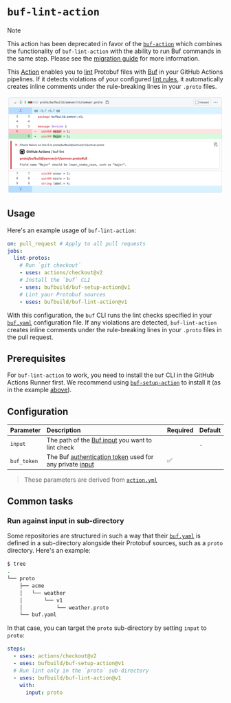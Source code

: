 # `buf-lint-action`

> [!NOTE]
> This action has been deprecated in favor of the [`buf-action`][buf-action] which combines the
> functionality of `buf-lint-action` with the ability to run Buf commands in the same step. Please
> see the [migration guide][buf-action-migration] for more information.

This [Action] enables you to [lint] Protobuf files with [Buf] in your GitHub Actions pipelines. If
it detects violations of your configured [lint rules][lint.rules], it automatically creates inline
comments under the rule-breaking lines in your `.proto` files.

![Per-line pull request comments](./static/img/lint.png)

## Usage

Here's an example usage of `buf-lint-action`:

```yaml
on: pull_request # Apply to all pull requests
jobs:
  lint-protos:
    # Run `git checkout`
    - uses: actions/checkout@v2
    # Install the `buf` CLI
    - uses: bufbuild/buf-setup-action@v1
    # Lint your Protobuf sources
    - uses: bufbuild/buf-lint-action@v1
```

With this configuration, the `buf` CLI runs the lint checks specified in your [`buf.yaml`][buf-yaml]
configuration file. If any violations are detected, `buf-lint-action` creates inline comments under
the rule-breaking lines in your `.proto` files in the pull request.

## Prerequisites

For `buf-lint-action` to work, you need to install the `buf` CLI in the GitHub Actions Runner first.
We recommend using [`buf-setup-action`][buf-setup] to install it (as in the example
[above](#usage)).

## Configuration

Parameter | Description | Required | Default
:---------|:------------|:---------|:-------
`input` | The path of the [Buf input][input] you want to lint check | | `.`
`buf_token` | The Buf [authentication token][token] used for any private [input] | ✅ |

> These parameters are derived from [`action.yml`](./action.yml)

## Common tasks

### Run against input in sub-directory

Some repositories are structured in such a way that their [`buf.yaml`][buf-yaml] is defined in a
sub-directory alongside their Protobuf sources, such as a `proto` directory. Here's an example:

```sh
$ tree
.
└── proto
    ├── acme
    │   └── weather
    │       └── v1
    │           └── weather.proto
    └── buf.yaml
```

In that case, you can target the `proto` sub-directory by setting `input` to `proto`:

```yaml
steps:
  - uses: actions/checkout@v2
  - uses: bufbuild/buf-setup-action@v1
  # Run lint only in the `proto` sub-directory
  - uses: bufbuild/buf-lint-action@v1
    with:
      input: proto
```

[action]: https://docs.github.com/actions
[buf-action]: https://github.com/bufbuild/buf-action
[buf-action-migration]: https://github.com/bufbuild/buf-action/blob/main/MIGRATION.md#buf-lint-action
[buf]: https://buf.build
[buf-breaking]: https://github.com/marketplace/actions/buf-breaking
[buf-push]: https://github.com/marketplace/actions/buf-push
[buf-setup]: https://github.com/bufbuild/buf-setup-action
[buf-yaml]: https://docs.buf.build/configuration/v1/buf-yaml
[input]: https://docs.buf.build/reference/inputs
[lint]: https://docs.buf.build/lint/usage
[lint.rules]: https://docs.buf.build/lint/rules
[token]: https://docs.buf.build/bsr/authentication#create-an-api-token
